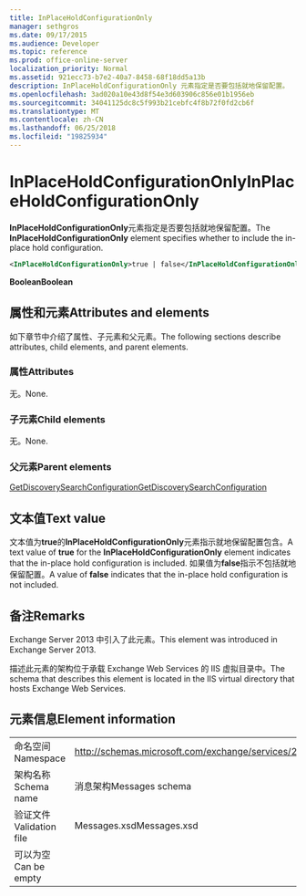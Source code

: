 ```yaml
---
title: InPlaceHoldConfigurationOnly
manager: sethgros
ms.date: 09/17/2015
ms.audience: Developer
ms.topic: reference
ms.prod: office-online-server
localization_priority: Normal
ms.assetid: 921ecc73-b7e2-40a7-8458-68f18dd5a13b
description: InPlaceHoldConfigurationOnly 元素指定是否要包括就地保留配置。
ms.openlocfilehash: 3ad020a10e43d8f54e3d603906c856e01b1956eb
ms.sourcegitcommit: 34041125dc8c5f993b21cebfc4f8b72f0fd2cb6f
ms.translationtype: MT
ms.contentlocale: zh-CN
ms.lasthandoff: 06/25/2018
ms.locfileid: "19825934"
---
```

# <a name="inplaceholdconfigurationonly"></a><span data-ttu-id="884a7-103">InPlaceHoldConfigurationOnly</span><span class="sxs-lookup"><span data-stu-id="884a7-103">InPlaceHoldConfigurationOnly</span></span>

<span data-ttu-id="884a7-104">**InPlaceHoldConfigurationOnly**元素指定是否要包括就地保留配置。</span><span class="sxs-lookup"><span data-stu-id="884a7-104">The **InPlaceHoldConfigurationOnly** element specifies whether to include the in-place hold configuration.</span></span> 
  
```XML
<InPlaceHoldConfigurationOnly>true | false</InPlaceHoldConfigurationOnly>
```

 <span data-ttu-id="884a7-105">**Boolean**</span><span class="sxs-lookup"><span data-stu-id="884a7-105">**Boolean**</span></span>
## <a name="attributes-and-elements"></a><span data-ttu-id="884a7-106">属性和元素</span><span class="sxs-lookup"><span data-stu-id="884a7-106">Attributes and elements</span></span>

<span data-ttu-id="884a7-107">如下章节中介绍了属性、子元素和父元素。</span><span class="sxs-lookup"><span data-stu-id="884a7-107">The following sections describe attributes, child elements, and parent elements.</span></span>
  
### <a name="attributes"></a><span data-ttu-id="884a7-108">属性</span><span class="sxs-lookup"><span data-stu-id="884a7-108">Attributes</span></span>

<span data-ttu-id="884a7-109">无。</span><span class="sxs-lookup"><span data-stu-id="884a7-109">None.</span></span>
  
### <a name="child-elements"></a><span data-ttu-id="884a7-110">子元素</span><span class="sxs-lookup"><span data-stu-id="884a7-110">Child elements</span></span>

<span data-ttu-id="884a7-111">无。</span><span class="sxs-lookup"><span data-stu-id="884a7-111">None.</span></span>
  
### <a name="parent-elements"></a><span data-ttu-id="884a7-112">父元素</span><span class="sxs-lookup"><span data-stu-id="884a7-112">Parent elements</span></span>

[<span data-ttu-id="884a7-113">GetDiscoverySearchConfiguration</span><span class="sxs-lookup"><span data-stu-id="884a7-113">GetDiscoverySearchConfiguration</span></span>](getdiscoverysearchconfiguration.md)
  
## <a name="text-value"></a><span data-ttu-id="884a7-114">文本值</span><span class="sxs-lookup"><span data-stu-id="884a7-114">Text value</span></span>

<span data-ttu-id="884a7-115">文本值为**true**的**InPlaceHoldConfigurationOnly**元素指示就地保留配置包含。</span><span class="sxs-lookup"><span data-stu-id="884a7-115">A text value of **true** for the **InPlaceHoldConfigurationOnly** element indicates that the in-place hold configuration is included.</span></span> <span data-ttu-id="884a7-116">如果值为**false**指示不包括就地保留配置。</span><span class="sxs-lookup"><span data-stu-id="884a7-116">A value of **false** indicates that the in-place hold configuration is not included.</span></span> 
  
## <a name="remarks"></a><span data-ttu-id="884a7-117">备注</span><span class="sxs-lookup"><span data-stu-id="884a7-117">Remarks</span></span>

<span data-ttu-id="884a7-118">Exchange Server 2013 中引入了此元素。</span><span class="sxs-lookup"><span data-stu-id="884a7-118">This element was introduced in Exchange Server 2013.</span></span>
  
<span data-ttu-id="884a7-119">描述此元素的架构位于承载 Exchange Web Services 的 IIS 虚拟目录中。</span><span class="sxs-lookup"><span data-stu-id="884a7-119">The schema that describes this element is located in the IIS virtual directory that hosts Exchange Web Services.</span></span>
  
## <a name="element-information"></a><span data-ttu-id="884a7-120">元素信息</span><span class="sxs-lookup"><span data-stu-id="884a7-120">Element information</span></span>

|||
|:-----|:-----|
|<span data-ttu-id="884a7-121">命名空间</span><span class="sxs-lookup"><span data-stu-id="884a7-121">Namespace</span></span>  <br/> |http://schemas.microsoft.com/exchange/services/2006/messages  <br/> |
|<span data-ttu-id="884a7-122">架构名称</span><span class="sxs-lookup"><span data-stu-id="884a7-122">Schema name</span></span>  <br/> |<span data-ttu-id="884a7-123">消息架构</span><span class="sxs-lookup"><span data-stu-id="884a7-123">Messages schema</span></span>  <br/> |
|<span data-ttu-id="884a7-124">验证文件</span><span class="sxs-lookup"><span data-stu-id="884a7-124">Validation file</span></span>  <br/> |<span data-ttu-id="884a7-125">Messages.xsd</span><span class="sxs-lookup"><span data-stu-id="884a7-125">Messages.xsd</span></span>  <br/> |
|<span data-ttu-id="884a7-126">可以为空</span><span class="sxs-lookup"><span data-stu-id="884a7-126">Can be empty</span></span>  <br/> ||
   

